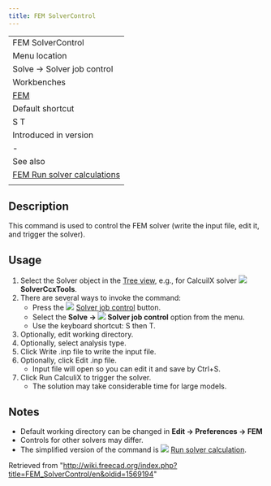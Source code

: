 ```yaml
---
title: FEM SolverControl
---
```


|                                                               |
| ------------------------------------------------------------- |
| FEM SolverControl                                             |
| Menu location                                                 |
| Solve → Solver job control                                    |
| Workbenches                                                   |
| [FEM](/FEM_Workbench "FEM Workbench")                         |
| Default shortcut                                              |
| S T                                                           |
| Introduced in version                                         |
| -                                                             |
| See also                                                      |
| [FEM Run solver calculations](/FEM_SolverRun "FEM SolverRun") |
|                                                               |

## Description

This command is used to control the FEM solver (write the input file, edit it, and trigger the solver).

## Usage

1. Select the Solver object in the [Tree view](/Tree_view "Tree view"), e.g., for CalcuilX solver ![](/images/FEM_SolverCalculixCxxtools.svg) **SolverCcxTools**.
2. There are several ways to invoke the command:
   - Press the ![](/images/FEM_SolverControl.svg) [Solver job control](/FEM_SolverControl "FEM SolverControl") button.
   - Select the **Solve → ![](/images/FEM_SolverControl.svg) Solver job control** option from the menu.
   - Use the keyboard shortcut: S then T.
3. Optionally, edit working directory.
4. Optionally, select analysis type.
5. Click Write .inp file to write the input file.
6. Optionally, click Edit .inp file.
   - Input file will open so you can edit it and save by Ctrl+S.
7. Click Run CalculiX to trigger the solver.
   - The solution may take considerable time for large models.

## Notes

- Default working directory can be changed in **Edit → Preferences → FEM**
- Controls for other solvers may differ.
- The simplified version of the command is ![](/images/FEM_SolverRun.svg) [Run solver calculation](/FEM_SolverRun "FEM SolverRun").

Retrieved from "<http://wiki.freecad.org/index.php?title=FEM_SolverControl/en&oldid=1569194>"
